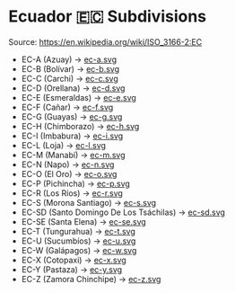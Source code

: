 # Ecuador 🇪🇨 Subdivisions

Source: https://en.wikipedia.org/wiki/ISO_3166-2:EC

* EC-A (Azuay) -> [ec-a.svg](https://github.com/amckenna41/iso3166-flag-icons/blob/main/iso3166-2-icons/EC/ec-a.svg)
* EC-B (Bolívar) -> [ec-b.svg](https://github.com/amckenna41/iso3166-flag-icons/blob/main/iso3166-2-icons/EC/ec-b.svg)
* EC-C (Carchi) -> [ec-c.svg](https://github.com/amckenna41/iso3166-flag-icons/blob/main/iso3166-2-icons/EC/ec-c.svg)
* EC-D (Orellana) -> [ec-d.svg](https://github.com/amckenna41/iso3166-flag-icons/blob/main/iso3166-2-icons/EC/ec-d.svg)
* EC-E (Esmeraldas) -> [ec-e.svg](https://github.com/amckenna41/iso3166-flag-icons/blob/main/iso3166-2-icons/EC/ec-e.svg)
* EC-F (Cañar) -> [ec-f.svg](https://github.com/amckenna41/iso3166-flag-icons/blob/main/iso3166-2-icons/EC/ec-f.svg)
* EC-G (Guayas) -> [ec-g.svg](https://github.com/amckenna41/iso3166-flag-icons/blob/main/iso3166-2-icons/EC/ec-g.svg)
* EC-H (Chimborazo) -> [ec-h.svg](https://github.com/amckenna41/iso3166-flag-icons/blob/main/iso3166-2-icons/EC/ec-h.svg)
* EC-I (Imbabura) -> [ec-i.svg](https://github.com/amckenna41/iso3166-flag-icons/blob/main/iso3166-2-icons/EC/ec-i.svg)
* EC-L (Loja) -> [ec-l.svg](https://github.com/amckenna41/iso3166-flag-icons/blob/main/iso3166-2-icons/EC/ec-l.svg)
* EC-M (Manabí) -> [ec-m.svg](https://github.com/amckenna41/iso3166-flag-icons/blob/main/iso3166-2-icons/EC/ec-m.svg)
* EC-N (Napo) -> [ec-n.svg](https://github.com/amckenna41/iso3166-flag-icons/blob/main/iso3166-2-icons/EC/ec-n.svg)
* EC-O (El Oro) -> [ec-o.svg](https://github.com/amckenna41/iso3166-flag-icons/blob/main/iso3166-2-icons/EC/ec-o.svg)
* EC-P (Pichincha) -> [ec-p.svg](https://github.com/amckenna41/iso3166-flag-icons/blob/main/iso3166-2-icons/EC/ec-p.svg)
* EC-R (Los Ríos) -> [ec-r.svg](https://github.com/amckenna41/iso3166-flag-icons/blob/main/iso3166-2-icons/EC/ec-r.svg)
* EC-S (Morona Santiago) -> [ec-s.svg](https://github.com/amckenna41/iso3166-flag-icons/blob/main/iso3166-2-icons/EC/ec-s.svg)
* EC-SD (Santo Domingo De Los Tsáchilas) -> [ec-sd.svg](https://github.com/amckenna41/iso3166-flag-icons/blob/main/iso3166-2-icons/EC/ec-sd.svg)
* EC-SE (Santa Elena) -> [ec-se.svg](https://github.com/amckenna41/iso3166-flag-icons/blob/main/iso3166-2-icons/EC/ec-se.svg)
* EC-T (Tungurahua) -> [ec-t.svg](https://github.com/amckenna41/iso3166-flag-icons/blob/main/iso3166-2-icons/EC/ec-t.svg)
* EC-U (Sucumbíos) -> [ec-u.svg](https://github.com/amckenna41/iso3166-flag-icons/blob/main/iso3166-2-icons/EC/ec-u.svg)
* EC-W (Galápagos) -> [ec-w.svg](https://github.com/amckenna41/iso3166-flag-icons/blob/main/iso3166-2-icons/EC/ec-w.svg)
* EC-X (Cotopaxi) -> [ec-x.svg](https://github.com/amckenna41/iso3166-flag-icons/blob/main/iso3166-2-icons/EC/ec-x.svg)
* EC-Y (Pastaza) -> [ec-y.svg](https://github.com/amckenna41/iso3166-flag-icons/blob/main/iso3166-2-icons/EC/ec-y.svg)
* EC-Z (Zamora Chinchipe) -> [ec-z.svg](https://github.com/amckenna41/iso3166-flag-icons/blob/main/iso3166-2-icons/EC/ec-z.svg)
